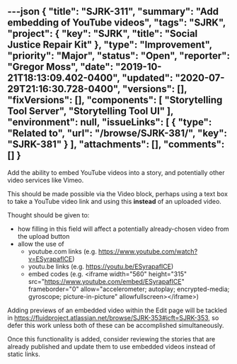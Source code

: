 ---json
{
  "title": "SJRK-311",
  "summary": "Add embedding of YouTube videos",
  "tags": "SJRK",
  "project": {
    "key": "SJRK",
    "title": "Social Justice Repair Kit"
  },
  "type": "Improvement",
  "priority": "Major",
  "status": "Open",
  "reporter": "Gregor Moss",
  "date": "2019-10-21T18:13:09.402-0400",
  "updated": "2020-07-29T21:16:30.728-0400",
  "versions": [],
  "fixVersions": [],
  "components": [
    "Storytelling Tool Server",
    "Storytelling Tool UI"
  ],
  "environment": null,
  "issueLinks": [
    {
      "type": "Related to",
      "url": "/browse/SJRK-381/",
      "key": "SJRK-381"
    }
  ],
  "attachments": [],
  "comments": []
}
---
Add the ability to embed YouTube videos into a story, and potentially other video services like Vimeo.

This should be made possible via the Video block, perhaps using a text box to take a YouTube video link and using this **instead** of an uploaded video.

Thought should be given to:

* how filling in this field will affect a potentially already-chosen video from the upload button
* allow the use of
  * youtube.com links (e.g. <https://www.youtube.com/watch?v=ESyrapafICE>)
  * youtu.be links (e.g. <https://youtu.be/ESyrapafICE>)
  * embed codes (e.g. \<iframe width="560" height="315" src="<https://www.youtube.com/embed/ESyrapafICE>" frameborder="0" allow="accelerometer; autoplay; encrypted-media; gyroscope; picture-in-picture" allowfullscreen>\</iframe>)

Adding previews of an embedded video within the Edit page will be tackled in <https://fluidproject.atlassian.net/browse/SJRK-353#icft=SJRK-353>, so defer this work unless both of these can be accomplished simultaneously.

Once this functionality is added, consider reviewing the stories that are already published and update them to use embedded videos instead of static links.

        